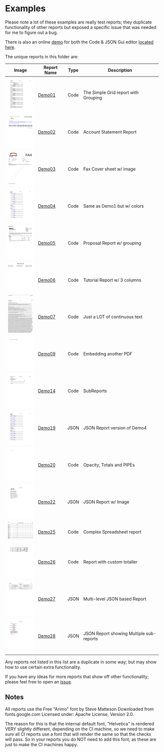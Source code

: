 # Examples
Please note a lot of these examples are really test reports; they duplicate functionality of other reports but exposed a specific issue that was needed for me to figure out a bug.

There is also an online [demo](https://fluentreports.org/demo.html) for both the Code & JSON Gui editor [located here](https://fluentreports.org/demo.html).

The unique reports in this folder are:

| Image | Report Name | Type | Description |
| --- | --- |:----:| --- |
| <img src="./Originals/demo01-1.png" width="100px"/> | [Demo01](../../blob/master/examples/Demo01.js) | Code | The Simple Grid report with Grouping |
| <img src="./Originals/demo02-1.png" width="100px"/> | [Demo02](../../blob/master/examples/Demo02.js) | Code | Account Statement Report |
| <img src="./Originals/demo03-1.png" width="100px"/> | [Demo03](../../blob/master/examples/Demo03.js) | Code | Fax Cover sheet w/ image |
| <img src="./Originals/demo04-1.png" width="100px"/> | [Demo04](../../blob/master/examples/Demo04.js) | Code | Same as Demo1 but w/ colors |
| <img src="./Originals/demo05-1.png" width="100px"/> | [Demo05](../../blob/master/examples/Demo05.js) | Code | Proposal Report w/ grouping |
| <img src="./Originals/demo06-1.png" width="100px"/> | [Demo06](../../blob/master/examples/Demo06.js) | Code | Tutorial Report w/ 3 columns |
| <img src="./Originals/demo07-1.png" width="100px"/> | [Demo07](../../blob/master/examples/Demo07.js) | Code | Just a LOT of continuous text |
| <img src="./Originals/demo09-1.png" width="100px"/> | [Demo09](../../blob/master/examples/Demo09.js) | Code | Embedding another PDF |
| <img src="./Originals/demo14-1.png" width="100px"/> | [Demo14](../../blob/master/examples/Demo14.js) | Code | SubReports |
| <img src="./Originals/demo19-1.png" width="100px"/> | [Demo19](../../blob/master/examples/Demo19.js) | JSON | JSON Report version of Demo4 |
| <img src="./Originals/demo20-1.png" width="100px"/> | [Demo20](../../blob/master/examples/Demo20.js) | Code | Opacity, Totals and PIPEs|
| <img src="./Originals/demo22-1.png" width="100px"/> | [Demo22](../../blob/master/examples/Demo22.js) | JSON | JSON Report w/ Image |
| <img src="./Originals/demo25-1.png" width="100px"/> | [Demo25](../../blob/master/examples/Demo25.js) | Code | Complex Spreadsheet report |
| <img src="./Originals/demo26-1.png" width="100px"/> | [Demo26](../../blob/master/examples/Demo26.js) | Code | Report with custom totaller |
| <img src="./Originals/demo27-1.png" width="100px"/> | [Demo27](../../blob/master/examples/Demo27.js) | JSON | Multi-level JSON based Report |
| <img src="./Originals/demo28-1.png" width="100px"/> | [Demo28](../../blob/master/examples/Demo28.js) | JSON | JSON Report showing Multiple sub-reports |

Any reports not listed in this list are a duplicate in some way; but may show how to use certain extra functionality.

If you have any ideas for more reports that show off other functionality; please feel free to open an [issue](https://github.com/NathanaelA/fluentreports/issues).

## Notes
All reports use the Free "Arimo" font by Steve Matteson
Downloaded from fonts.google.com 
Licensed under:  Apache License, Version 2.0.

The reason for this is that the internal default font, "Helvetica" is rendered VERY slightly different, depending on the CI machine, so we need to make sure all CI reports use a font that will render the same so that the checks will pass.
So in your reports you do NOT need to add this font; as these are just to make the CI machines happy.
